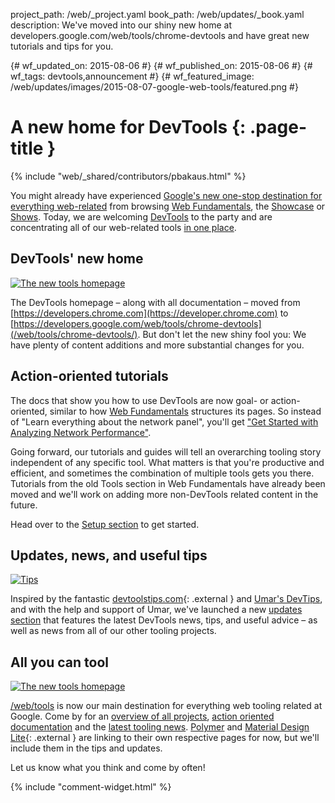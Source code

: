 project_path: /web/_project.yaml
book_path: /web/updates/_book.yaml
description: We've moved into our shiny new home at developers.google.com/web/tools/chrome-devtools and have great new tutorials and tips for you.

{# wf_updated_on: 2015-08-06 #}
{# wf_published_on: 2015-08-06 #}
{# wf_tags: devtools,announcement #}
{# wf_featured_image: /web/updates/images/2015-08-07-google-web-tools/featured.png #}

# A new home for DevTools {: .page-title }

{% include "web/_shared/contributors/pbakaus.html" %}


You might already have experienced [Google's new one-stop destination for everything web-related](/web/) from browsing [Web Fundamentals](/web/fundamentals), the [Showcase](/web/showcase/) or [Shows](/web/shows/). Today, we are welcoming [DevTools](/web/tools/chrome-devtools/) to the party and are concentrating all of our web-related tools [in one place](/web/tools/).

## DevTools' new home

[![The new tools homepage](/web/updates/images/2015-08-07-google-web-tools/devtools.png)](/web/tools/chrome-devtools/)

The DevTools homepage – along with all documentation – moved from [https://developers.chrome.com](https://developer.chrome.com) to [https://developers.google.com/web/tools/chrome-devtools](/web/tools/chrome-devtools/). But don't let the new shiny fool you: We have plenty of content additions and more substantial changes for you.

## Action-oriented tutorials

The docs that show you how to use DevTools are now goal- or action-oriented, similar to how [Web Fundamentals](/web/fundamentals/) structures its pages. So instead of "Learn everything about the network panel", you'll get ["Get Started with Analyzing Network Performance"](/web/tools/chrome-devtools/network-performance).

Going forward, our tutorials and guides will tell an overarching tooling story independent of any specific tool. What matters is that you're productive and efficient, and sometimes the combination of multiple tools gets you there. Tutorials from the old Tools section in Web Fundamentals have already been moved and we'll work on adding more non-DevTools related content in the future.

Head over to the [Setup section](/web/tools/setup/) to get started.

## Updates, news, and useful tips

[![Tips](/web/updates/images/2015-08-07-google-web-tools/tips.png)](/web/updates/tools)

Inspired by the fantastic [devtoolstips.com](http://devtoolstips.com/){: .external } and [Umar's DevTips](https://umaar.com/dev-tips/), and with the help and support of Umar, we've launched a new [updates section](/web/updates/tools) that features the latest DevTools news, tips, and useful advice – as well as news from all of our other tooling projects.

## All you can tool

[![The new tools homepage](/web/updates/images/2015-08-07-google-web-tools/featured.png)](/web/tools)

[/web/tools](/web/tools) is now our main destination for everything web tooling related at Google. Come by for an [overview of all projects](/web/tools), [action oriented documentation](/web/tools/chrome-devtools#docs) and the [latest tooling news](/web/updates/tools). [Polymer](https://www.polymer-project.org) and [Material Design Lite](http://www.getmdl.io/){: .external } are linking to their own respective pages for now, but we'll include them in the tips and updates.

Let us know what you think and come by often!


{% include "comment-widget.html" %}
